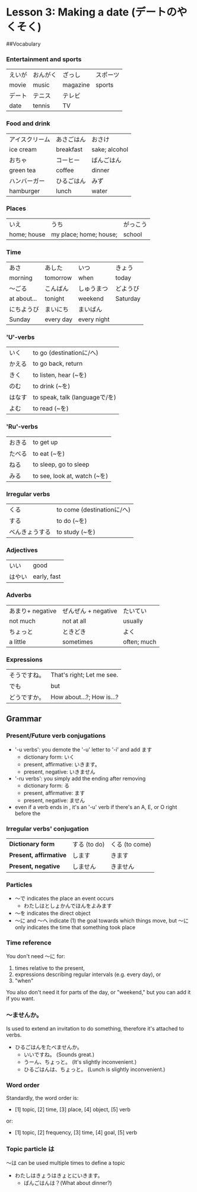 # Lesson 3: Making a date (デートのやくそく)

##Vocabulary

### Entertainment and sports

|        |          |          |          |
| ------ | -------- | -------- | -------- |
| えいが | おんがく | ざっし   | スポーツ |
| movie  | music    | magazine | sports   |
| デート | テニス   | テレビ   |          |
| date   | tennis   | TV       |          |

### Food and drink

|                |            |               |
| -------------- | ---------- | ------------- |
| アイスクリーム | あさごはん | おさけ        |
| ice cream      | breakfast  | sake; alcohol |
| おちゃ         | コーヒー   | ばんごはん    |
| green tea      | coffee     | dinner        |
| ハンバーガー   | ひるごはん | みず          |
| hamburger      | lunch      | water         |

### Places

|             |                        |          |
| ----------- | ---------------------- | -------- |
| いえ        | うち                   | がっこう |
| home; house | my place; home; house; | school   |

### Time

|             |           |             |          |
| ----------- | --------- | ----------- | -------- |
| あさ        | あした    | いつ        | きょう   |
| morning     | tomorrow  | when        | today    |
| 〜ごる      | こんばん  | しゅうまつ  | どようび |
| at about... | tonight   | weekend     | Saturday |
| にちようび  | まいにち  | まいばん    |          |
| Sunday      | every day | every night |          |

### 'U'-verbs

|        |                                |
| ------ | ------------------------------ |
| いく   | to go (destinationに/へ)       |
| かえる | to go back, return             |
| きく   | to listen, hear (~を)          |
| のむ   | to drink (~を)                 |
| はなす | to speak, talk (languageで/を) |
| よむ   | to read (~を)                  |

### 'Ru'-verbs

|        |                              |
| ------ | ---------------------------- |
| おきる | to get up                    |
| たべる | to eat (~を)                 |
| ねる   | to sleep, go to sleep        |
| みる   | to see, look at, watch (~を) |

### Irregular verbs

|                |                            |
| -------------- | -------------------------- |
| くる           | to come (destinationに/へ) |
| する           | to do (~を)                |
| べんきょうする | to study (~を)             |

### Adjectives

|        |             |
| ------ | ----------- |
| いい   | good        |
| はやい | early, fast |

### Adverbs

|                  |                     |             |
| ---------------- | ------------------- | ----------- |
| あまり+ negative | ぜんぜん + negative | たいてい    |
| not much         | not at all          | usually     |
| ちょっと         | ときどき            | よく        |
| a little         | sometimes           | often; much |

### Expressions

|              |                           |
| ------------ | ------------------------- |
| そうですね。 | That's right; Let me see. |
| でも         | but                       |
| どうですか。 | How about…?; How is…?     |

## Grammar

### Present/Future verb conjugations

* '-u verbs': you demote the '-u' letter to '-i' and add ます
  * dictionary form: いく
  * present, affirmative: いきます。
  * present, negative: いきません
* '-ru verbs': you simply add the ending after removing
  * dictionary form: る
  * present, affirmative: ます
  * present, negative: ません
* even if a verb ends in , it's an '-u' verb if there's an A, E, or O right before the 

### Irregular verbs' conjugation

|                          |              |                |
| ------------------------ | ------------ | -------------- |
| **Dictionary form**      | する (to do) | くる (to come) |
| **Present, affirmative** | します       | きます         |
| **Present, negative**    | しません     | きません       |

### Particles

* 〜で indicates the place an event occurs
  * わたしはとしょかんでほんをよみます
* 〜を indicates the direct object
* 〜に and 〜へ indicate (1) the goal towards which things move, but 〜に only indicates the time that something took place

### Time reference

You don't need 〜に for:

1. times relative to the present,
2. expressions describing regular intervals (e.g. every day), or
3. "when"

You also don't need it for parts of the day, or "weekend," but you can add it if you want.

### 〜ませんか。

Is used to extend an invitation to do something, therefore it's attached to verbs.

* ひるごはんをたべませんか。
  * いいですね。 (Sounds great.)
  * うーん、ちょっと。 (It's slightly inconvenient.)
  * ひるごはんは、ちょっと。 (Lunch is slightly inconvenient.)

### Word order

Standardly, the word order is:

* [1] topic, [2] time, [3] place, [4] object, [5] verb

or:

* [1] topic, [2] frequency, [3] time, [4] goal, [5] verb

### Topic particle は

〜は can be used multiple times to define a topic

* わたしはきょうはきょとにいきます。
  * ばんごはんは？(What about dinner?)

